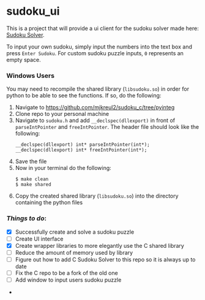 # sudoku_ui

This is a project that will provide a ui client for the sudoku solver made here: [Sudoku Solver](https://github.com/mjkreul2/sudoku_c/tree/pyinteg).

To input your own sudoku, simply input the numbers into the text box and press `Enter Sudoku`.  For custom sudoku puzzle inputs, `0` represents an empty space.

### Windows Users
You may need to recompile the shared library (`libsudoku.so`) in order for python to be able to see the functions.
If so, do the following:
1. Navigate to https://github.com/mjkreul2/sudoku_c/tree/pyinteg
2. Clone repo to your personal machine
3. Navigate to `sudoku.h` and add `__declspec(dllexport)` in front of `parseIntPointer` and `freeIntPointer`. The header file should look like the following:
   ```
   __declspec(dllexport) int* parseIntPointer(int*);
   __declspec(dllexport) int* freeIntPointer(int*); 
   ```
4. Save the file
5. Now in your terminal do the following:
   ```Terminal
   $ make clean
   $ make shared 
   ```
6. Copy the created shared library (`libsudoku.so`) into the directory containing the python files

### *Things to do*:
- [x] Successfully create and solve a sudoku puzzle 
- [ ] Create UI interface 
- [x] Create wrapper libraries to more elegantly use the C shared library
- [ ] Reduce the amount of memory used by library
- [ ] Figure out how to add C Sudoku Solver to this repo so it is always up to date 
- [ ] Fix the C repo to be a fork of the old one 
- [ ] Add window to input users sudoku puzzle
- 
